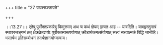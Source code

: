 +++
title = "27 यावत्सञ्जायते"

+++
  
  
।।13.27।। एतेषु पूर्वोक्तप्रकारेषु किमुत्तमम् अथ च कथं ज्ञेयम् इत्यत आह
-- यावदिति। यावद्वस्तुमात्रं स्थावरजङ्गमं तत् क्षेत्रक्षेत्रज्ञयोः
पूर्वोक्तस्वरूपयोगात् क्रीडार्थकमत्संयोगात् सत्त्वं सत्त्वात्मकं विद्धि
जानीहि। भरतर्षभ इतिसम्बोधनं तदर्थज्ञानयोग्यत्वाय।  
  

